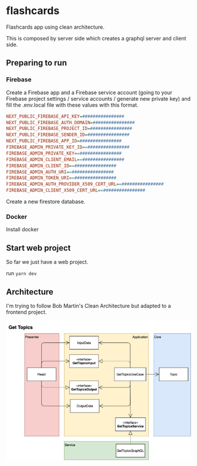 # flashcards

Flashcards app using clean architecture.

This is composed by server side which creates a graphql server and client side.

## Preparing to run

### Firebase

Create a Firebase app and a Firebase service account (going to your Firebase project settings / service accounts / generate new private key) and fill the .env.local file with these values with this format.

```ini
NEXT_PUBLIC_FIREBASE_API_KEY=################
NEXT_PUBLIC_FIREBASE_AUTH_DOMAIN=################
NEXT_PUBLIC_FIREBASE_PROJECT_ID=################
NEXT_PUBLIC_FIREBASE_SENDER_ID=################
NEXT_PUBLIC_FIREBASE_APP_ID=################
FIREBASE_ADMIN_PRIVATE_KEY_ID==################
FIREBASE_ADMIN_PRIVATE_KEY==################
FIREBASE_ADMIN_CLIENT_EMAIL==################
FIREBASE_ADMIN_CLIENT_ID==################
FIREBASE_ADMIN_AUTH_URI==################
FIREBASE_ADMIN_TOKEN_URI==################
FIREBASE_ADMIN_AUTH_PROVIDER_X509_CERT_URL==################
FIREBASE_ADMIN_CLIENT_X509_CERT_URL==################
```

Create a new firestore database.

### Docker

Install docker

## Start web project

So far we just have a web project.

run `yarn dev`

## Architecture

I'm trying to follow Bob Martin's Clean Architecture but adapted to a frontend project.

![](./architecture.jpeg)
